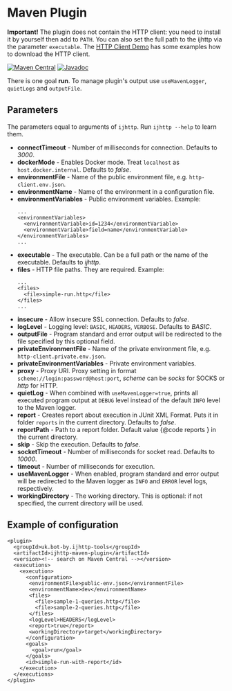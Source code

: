 # Maven Plugin

**Important!** The plugin does not contain the HTTP client: you need to install it by yourself
then add to `PATH`. You can also set the full path to the ijhttp via the parameter `executable`.
The [HTTP Client Demo][demo] has some examples how to download the HTTP client.

[![Maven Central](https://img.shields.io/maven-central/v/uk.bot-by.ijhttp-tools/ijhttp-maven-plugin)](https://search.maven.org/artifact/uk.bot-by.ijhttp-tools/ijhttp-maven-plugin)
[![Javadoc](https://javadoc.io/badge2/uk.bot-by.ijhttp-tools/ijhttp-maven-plugin/javadoc.svg)](https://javadoc.io/doc/uk.bot-by.ijhttp-tools/ijhttp-maven-plugin)

There is one goal **run**.
To manage plugin's output use `useMavenLogger`, `quietLogs` and `outputFile`.

## Parameters

The parameters equal to arguments of `ijhttp`. Run `ijhttp --help` to learn them.

- **connectTimeout** - Number of milliseconds for connection. Defaults to _3000_.
- **dockerMode** - Enables Docker mode. Treat `localhost` as `host.docker.internal`. Defaults to _false_.
- **environmentFile** - Name of the public environment file, e.g. `http-client.env.json`.
- **environmentName** - Name of the environment in a configuration file.
- **environmentVariables** - Public environment variables.
  Example:
  ```language-xml
  ...
  <environmentVariables>
    <environmentVariable>id=1234</environmentVariable>
    <environmentVariable>field=name</environmentVariable>
  </environmentVariables>
  ...
  ```
- **executable** - The executable. Can be a full path or the name of the executable. Defaults to _ijhttp_.
- **files** - HTTP file paths. They are required.
  Example:
  ```language-xml
  ...
  <files>
    <file>simple-run.http</file>
  </files>
  ...
  ```
- **insecure** - Allow insecure SSL connection. Defaults to _false_.
- **logLevel** - Logging level: `BASIC`, `HEADERS`, `VERBOSE`. Defaults to _BASIC_.
- **outputFile** - Program standard and error output will be redirected to the file specified
  by this optional field.
- **privateEnvironmentFile** - Name of the private environment file,
  e.g. `http-client.private.env.json`.
- **privateEnvironmentVariables** - Private environment variables.
- **proxy** - Proxy URI. Proxy setting in format `scheme://login:password@host:port`,
  _scheme_ can be _socks_ for SOCKS or _http_ for HTTP.
- **quietLog** - When combined with `useMavenLogger=true`, prints all executed program
  output at `DEBUG` level instead of the default `INFO` level to the Maven logger.
- **report** - Creates report about execution in JUnit XML Format. Puts it in folder `reports`
  in the current directory. Defaults to _false_.
- **reportPath** - Path to a report folder. Default value {@code reports } in the current directory.
- **skip** - Skip the execution. Defaults to _false_.
- **socketTimeout** - Number of milliseconds for socket read. Defaults to _10000_.
- **timeout** - Number of milliseconds for execution.
- **useMavenLogger** - When enabled, program standard and error output will be redirected
  to the Maven logger as `INFO` and `ERROR` level logs, respectively.
- **workingDirectory** - The working directory. This is optional: if not specified, the current
  directory will be used.

## Example of configuration

```language-xml
<plugin>
  <groupId>uk.bot-by.ijhttp-tools</groupId>
  <artifactId>ijhttp-maven-plugin</artifactId>
  <version><!-- search on Maven Central --></version>
  <executions>
    <execution>
      <configuration>
       <environmentFile>public-env.json</environmentFile>
       <environmentName>dev</environmentName>
       <files>
         <file>sample-1-queries.http</file>
         <file>sample-2-queries.http</file>
       </files>
       <logLevel>HEADERS</logLevel>
       <report>true</report>
       <workingDirectory>target</workingDirectory>
      </configuration>
      <goals>
        <goal>run</goal>
      </goals>
      <id>simple-run-with-report</id>
    </execution>
  </executions>
</plugin>
```

[demo]: https://gitlab.com/vitalijr2/ijhttp-demo